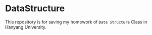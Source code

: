 # DataStructure

This repository is for saving my homework of `Data Structure` Class in Hanyang University.
